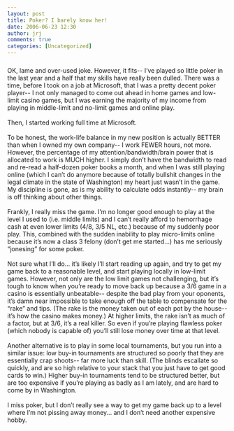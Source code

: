 ```yaml
---
layout: post
title: Poker? I barely know her!
date: 2006-06-23 12:30
author: jrj
comments: true
categories: [Uncategorized]
---
```

<a href="http://bp3.blogger.com/_9-Ni-tlkxc4/R0SVx-PSstI/AAAAAAAAABc/kvmsEm-NhDo/s1600-h/shapeimage_1-6.jpg"><img style="margin:0px auto 10px;text-align:center;cursor:pointer;cursor:hand" src="http://bp3.blogger.com/_9-Ni-tlkxc4/R0SVx-PSstI/AAAAAAAAABc/kvmsEm-NhDo/s320/shapeimage_1-6.jpg" border="0" alt="" /></a><br />OK, lame and over-used joke. However, it fits-- I’ve played so little poker in the last year and a half that my skills have really been dulled. There was a time, before I took on a job at Microsoft, that I was a pretty decent poker player-- I not only managed to come out ahead in home games and low-limit casino games, but I was earning the majority of my income from playing in middle-limit and no-limit games and online play.<br /><br />Then, I started working full time at Microsoft. <br /><br />To be honest, the work-life balance in my new position is actually BETTER than when I owned my own company-- I work FEWER hours, not more. However, the percentage of my attention/bandwidth/brain power that is allocated to work is MUCH higher. I simply don’t have the bandwidth to read and re-read a half-dozen poker books a month, and when I was still playing online (which I can’t do anymore because of totally bullshit changes in the legal climate in the state of Washington) my heart just wasn’t in the game. My discipline is gone, as is my ability to calculate odds instantly-- my brain is off thinking about other things.<br /><br />Frankly, I really miss the game. I’m no longer good enough to play at the level I used to (i.e. middle limits) and I can’t really afford to hemorrhage cash at even lower limits (4/8, 3/5 NL, etc.) because of my suddenly poor play. This, combined with the sudden inability to play micro-limits online because it’s now a class 3 felony (don’t get me started...) has me seriously “jonesing” for some poker.<br /><br />Not sure what I’ll do... it’s likely I’ll start reading up again, and try to get my game back to a reasonable level, and start playing locally in low-limit games. However, not only are the low limit games not challenging, but it’s tough to know when you’re ready to move back up because a 3/6 game in a casino is essentially unbeatable-- despite the bad play from your oponents, it’s damn near impossible to take enough off the table to compensate for the “rake” and tips.  (The rake is the money taken out of each pot by the house-- it’s how the casino makes money.) At higher limits, the rake isn’t as much of a factor, but at 3/6, it’s a real killer. So even if you’re playing flawless poker (which nobody is capable of) you’ll still lose money over time at that level.<br /><br />Another alternative is to play in some local tournaments, but you run into a similar issue: low buy-in tournaments are structured so poorly that they are essentially crap shoots-- far more luck than skill. (The blinds escallate so quickly, and are so high relative to your stack that you just have to get good cards to win.) Higher buy-in tournaments tend to be structured better, but are too expensive if you’re playing as badly as I am lately, and are hard to come by in Washington.<br /><br />I miss poker, but I don’t really see a way to get my game back up to a level where I’m not pissing away money... and I don’t need another expensive hobby.
